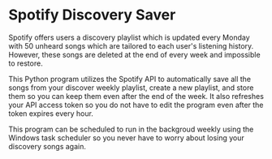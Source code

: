 # Spotify Discovery Saver 
Spotify offers users a discovery playlist which is updated every Monday with 50 unheard 
songs which are tailored to each user's listening history. However, these songs are deleted
at the end of every week and impossible to restore. 

This Python program utilizes the Spotify API to automatically save all the songs from your 
discover weekly playlist, create a new playlist, and store them so you can keep them even after
the end of the week. It also refreshes your API access token so you do not have to edit the 
program even after the token expires every hour. 

This program can be scheduled to run in the backgroud weekly using the Windows task scheduler so
you never have to worry about losing your discovery songs again. 
